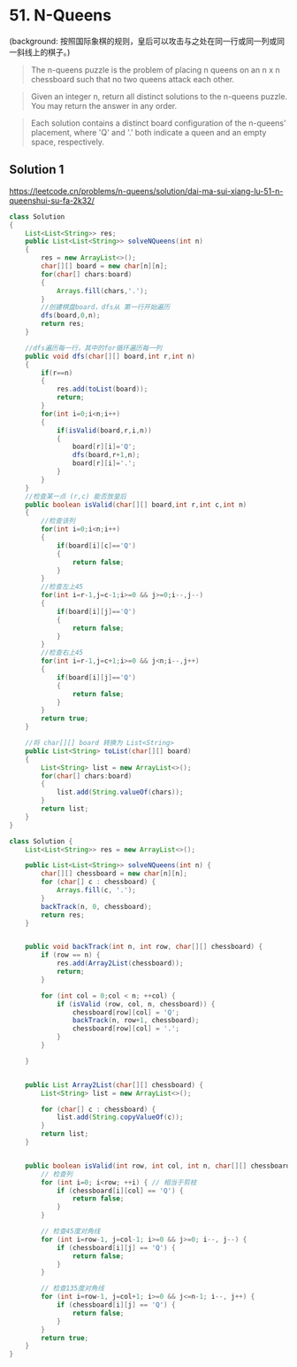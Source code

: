 # 51. N-Queens
(background: 按照国际象棋的规则，皇后可以攻击与之处在同一行或同一列或同一斜线上的棋子。)

>The n-queens puzzle is the problem of placing n queens on an n x n chessboard such that no two queens attack each other.

>Given an integer n, return all distinct solutions to the n-queens puzzle. You may return the answer in any order.

>Each solution contains a distinct board configuration of the n-queens' placement, where 'Q' and '.' both indicate a queen and an empty space, respectively.

## Solution 1
https://leetcode.cn/problems/n-queens/solution/dai-ma-sui-xiang-lu-51-n-queenshui-su-fa-2k32/
```java
class Solution 
{
    List<List<String>> res;
    public List<List<String>> solveNQueens(int n) 
    {
        res = new ArrayList<>();
        char[][] board = new char[n][n];
        for(char[] chars:board)
        {
            Arrays.fill(chars,'.');
        }
        //创建棋盘board，dfs从 第一行开始遍历
        dfs(board,0,n);
        return res;
    }

    //dfs遍历每一行，其中的for循环遍历每一列
    public void dfs(char[][] board,int r,int n)
    {
        if(r==n)
        {
            res.add(toList(board));
            return;
        }
        for(int i=0;i<n;i++)
        {
            if(isValid(board,r,i,n))
            {
                board[r][i]='Q';
                dfs(board,r+1,n);
                board[r][i]='.';
            }
        }
    }
    //检查某一点 (r,c) 能否放皇后
    public boolean isValid(char[][] board,int r,int c,int n)
    {
        //检查该列
        for(int i=0;i<n;i++)
        {
            if(board[i][c]=='Q')
            {
                return false;
            }
        }
        //检查左上45
        for(int i=r-1,j=c-1;i>=0 && j>=0;i--,j--)
        {
            if(board[i][j]=='Q')
            {
                return false;
            }
        }
        //检查右上45
        for(int i=r-1,j=c+1;i>=0 && j<n;i--,j++)
        {
            if(board[i][j]=='Q')
            {
                return false;
            }
        }
        return true;
    }

    //将 char[][] board 转换为 List<String>
    public List<String> toList(char[][] board)
    {
        List<String> list = new ArrayList<>();
        for(char[] chars:board)
        {
            list.add(String.valueOf(chars));
        }
        return list;
    }
}
```
```java
class Solution {
    List<List<String>> res = new ArrayList<>();

    public List<List<String>> solveNQueens(int n) {
        char[][] chessboard = new char[n][n];
        for (char[] c : chessboard) {
            Arrays.fill(c, '.');
        }
        backTrack(n, 0, chessboard);
        return res;
    }


    public void backTrack(int n, int row, char[][] chessboard) {
        if (row == n) {
            res.add(Array2List(chessboard));
            return;
        }

        for (int col = 0;col < n; ++col) {
            if (isValid (row, col, n, chessboard)) {
                chessboard[row][col] = 'Q';
                backTrack(n, row+1, chessboard);
                chessboard[row][col] = '.';
            }
        }

    }


    public List Array2List(char[][] chessboard) {
        List<String> list = new ArrayList<>();

        for (char[] c : chessboard) {
            list.add(String.copyValueOf(c));
        }
        return list;
    }


    public boolean isValid(int row, int col, int n, char[][] chessboard) {
        // 检查列
        for (int i=0; i<row; ++i) { // 相当于剪枝
            if (chessboard[i][col] == 'Q') {
                return false;
            }
        }

        // 检查45度对角线
        for (int i=row-1, j=col-1; i>=0 && j>=0; i--, j--) {
            if (chessboard[i][j] == 'Q') {
                return false;
            }
        }

        // 检查135度对角线
        for (int i=row-1, j=col+1; i>=0 && j<=n-1; i--, j++) {
            if (chessboard[i][j] == 'Q') {
                return false;
            }
        }
        return true;
    }
}


```